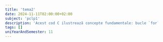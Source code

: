 ```yaml
---
title: 'tema2'
date: 2024-11-11T02:00:00+02:00
subject: 'pclp1'
description: 'Acest cod C ilustrează concepte fundamentale: bucle `for`, condiționale `if-else` pentru fluxul controlului, descompunere funcțională și operatori logici/aritmetici. Generează un model vizual bazat pe reguli matematice aplicate indicilor de rând/coloană.'
tags: []
uniYearAndSemester: 11
---
```


